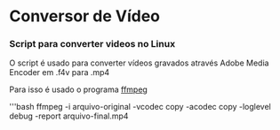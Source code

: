 # Conversor de Vídeo
### Script para converter videos no Linux

O script é usado para converter vídeos gravados através Adobe Media Encoder em .f4v para .mp4

Para isso é usado o programa [ffmpeg](https://ffmpeg.org/)

'''bash
ffmpeg -i arquivo-original -vcodec copy -acodec copy -loglevel debug -report arquivo-final.mp4
